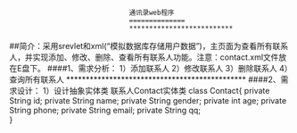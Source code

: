 ﻿						          通讯录web程序
						          ==============
								  **************************
##简介：采用srevlet和xml(“模拟数据库存储用户数据”)，主页面为查看所有联系人，并实现添加、修改、删除、查看所有联系人功能。注意：contact.xml文件放在E盘下。
####1、需求分析：
	    1）添加联系人
	    2）修改联系人
	    3）删除联系人
	    4）查询所有联系人
		**********************************************
####2、需求设计：
	    1）设计抽象实体类
		联系人Contact实体类
			class Contact{
                private String id;
				private String name;
				private String gender;
				private int age;
				private String phone;
				private String email;
				private String qq;			
			    }

